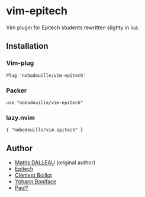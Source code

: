 # vim-epitech

Vim plugin for Epitech students rewritten slighty in lua.


## Installation

### Vim-plug

```vim
Plug 'nobodouille/vim-epitech'
```

### Packer

```vim
use "nobodouille/vim-epitech"
```

### lazy.nvim

```vim
{ "nobodouille/vim-epitech" }
```

## Author

- [Mattis DALLEAU](https://github.com/HelifeWasTaken) (original author)
- [Epitech](https://github.com/Epitech)
- [Clément Boillot](https://github.com/drawbu)
- [Yohann Boniface](https://github.com/Sigmanificient)
- [Paul?](https://github.com/nobodouille)

